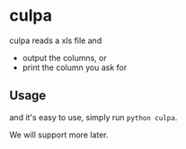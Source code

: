# culpa

culpa reads a xls file and

* output the columns, or
* print the column you ask for

## Usage

and it's easy to use, simply run `python culpa`.

We will support more later.
